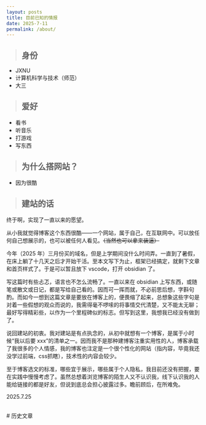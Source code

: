 ```yaml
---
layout: posts
title: 目前已知的情报
date: 2025-7-11
permalink: /about/
---
```


> ## 身份

- JXNU
- 计算机科学与技术（师范）
- 大三

> ## 爱好

- 看书
- 听音乐
- 打游戏
- 写东西

> ## 为什么搭网站？
- 因为很酷

> ## 建站的话

终于啊，实现了一直以来的愿望。  

从小我就觉得博客这个东西很酷——一个网站，属于自己，在互联网中。可以放任何自己想展示的，也可以被任何人看见。~~（当然也可以拿来装逼）~~  

今年（2025 年）三月份买的域名，但是上学期间没什么时间弄。一直到了暑假，在床上躺了十几天之后才开始干活。至本文写下为止，框架已经搞定，就剩下文章和首页样式了。于是可以暂且放下 vscode，打开 obsidian 了。  

写这篇时有些忐忑，语言也不怎么流畅了。一直以来在 obsidian 上写东西，或随笔或散文或日记，都是写给自己看的。因而可一挥而就，不必前思后想，字斟句酌。而如今一想到这篇文章是要放在博客上的，便畏缩了起来，总想象这些字句是对着一些假想的观众而说的，我需得毫不啰嗦的将事情交代清楚，又不能太无聊；最好写得精彩些，以作为一个里程碑似的标志。但写到这里，我想我已经没有做到了。  

说回建站的初衷。我对建站是有点执念的，从初中就想有一个博客，是属于小时候“我以后要 xxx”的清单之一。因而我不是那种建博客注重实用性的人，博客承载了我很多的个人情感，我的博客也注定是一个很个性化的网站（指内容，毕竟我还没学过前端，css抓瞎），技术性的内容会较少。  

至于博客选文的标准，哪些宜于展示，哪些属于个人隐私，我目前还没有把握，要在实践中慢慢考虑了。虽然总想着浏览博客的陌生人又不认识我，线下认识我的人能给链接的都是好友，但说到底总会担心披露过多。瞻前顾后，在所难免。  

2025.7.25

<br>
# 历史文章



<style>
.post-content p {
  text-indent: 2em;
  margin: 0 0 1em 0;
}
</style>

